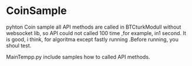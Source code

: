 # CoinSample
pyhton Coin sample
all API methods are called in BTCturkModull without websocket lib, so API could not called 100 time ,for example, in1 second.   It is good, i think, for algoritma except fastly running .Before running, you shoul test.

MainTempp.py include samples how to called API methods.
